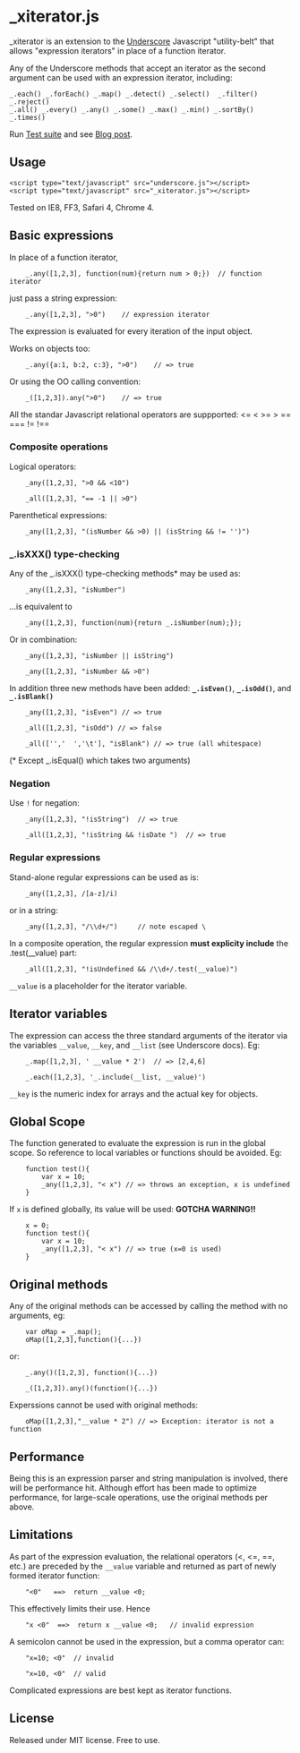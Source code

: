 # _xiterator.js

_xiterator is an extension to the [Underscore](http://documentcloud.github.com/underscore/) Javascript "utility-belt" that allows 
"expression iterators" in place of a function iterator.

Any of the Underscore methods that accept an iterator as the second argument can be used with an expression iterator, including:
 
	_.each() _.forEach() _.map() _.detect() _.select() 	_.filter() _.reject()
	_.all() _.every() _.any() _.some() _.max() _.min() _.sortBy() _.times()
 
Run [Test suite](http://moos.github.com/_xiterator) and see [Blog post](http://blog.42at.com/_xiterator).
 
## Usage

	<script type="text/javascript" src="underscore.js"></script>
	<script type="text/javascript" src="_xiterator.js"></script>

Tested on IE8, FF3, Safari 4, Chrome 4.
 
## Basic expressions

In place of a function iterator,
	
		_.any([1,2,3], function(num){return num > 0;})	// function iterator
		
just pass a string expression:
		 	
		_.any([1,2,3], ">0")	// expression iterator

The expression is evaluated for every iteration of the input object.

Works on objects too:	

		_.any({a:1, b:2, c:3}, ">0")	// => true
	 
Or using the OO calling convention:

		_([1,2,3]).any(">0")	// => true

All the standar Javascript relational operators are suppported: <= < >= > == === != !==	 

### Composite operations

Logical operators:

		_any([1,2,3], ">0 && <10")

		_all([1,2,3], "== -1 || >0")

Parenthetical expressions:

		_any([1,2,3], "(isNumber && >0) || (isString && != '')")
			
			
###  _.isXXX() type-checking

Any of the _.isXXX() type-checking methods* may be used as:

		_any([1,2,3], "isNumber")
		
...is equivalent to
	 
		_any([1,2,3], function(num){return _.isNumber(num);});

Or in combination:

		_any([1,2,3], "isNumber || isString")

		_any([1,2,3], "isNumber && >0")

In addition three new methods have been added: **`_.isEven()`**, **`_.isOdd()`**, and **`_.isBlank()`**

		_any([1,2,3], "isEven") // => true

		_all([1,2,3], "isOdd") // => false

		_all(['','  ','\t'], "isBlank") // => true (all whitespace)

(* Except _.isEqual() which takes two arguments)

### Negation

Use `!` for negation:

		_any([1,2,3], "!isString")	// => true

		_all([1,2,3], "!isString && !isDate ")	// => true
		

### Regular expressions

Stand-alone regular expressions can be used as is:

		_any([1,2,3], /[a-z]/i)		

or in a string:

		_any([1,2,3], "/\\d+/")		// note escaped \
		
In a composite operation, the regular expression **must explicity include** the .test(__value) part:

		_all([1,2,3], "!isUndefined && /\\d+/.test(__value)")
		
`__value` is a placeholder for the iterator variable. 		


## Iterator variables

The expression can access the three standard arguments of the iterator via the variables `__value`, `__key`, and `__list` 
(see Underscore docs).  Eg:

		_.map([1,2,3], ' __value * 2')	// => [2,4,6] 
		
		_.each([1,2,3], '_.include(__list, __value)')
  
`__key` is the numeric index for arrays and the actual key for objects.


## Global Scope

The function generated to evaluate the expression is run in the global scope.  So reference to local variables or functions should be avoided.  Eg:

		function test(){
			var x = 10;
			_any([1,2,3], "< x") // => throws an exception, x is undefined
		} 

If `x` is defined globally, its value will be used:  **GOTCHA WARNING!!** 

		x = 0;
		function test(){
			var x = 10;
			_any([1,2,3], "< x") // => true (x=0 is used)
		} 

## Original methods

Any of the original methods can be accessed by calling the method
with no arguments, eg:

		var oMap = _.map();	
		oMap([1,2,3],function(){...}) 
		
or:

		_.any()([1,2,3], function(){...})
		
		_([1,2,3]).any()(function(){...})

Experssions cannot be used with original methods:
		
		oMap([1,2,3],"__value * 2") // => Exception: iterator is not a function
		
		
## Performance

Being this is an expression parser and string manipulation is involved,
there will be performance hit.  Although effort has been made to optimize performance,
for large-scale operations, use the original methods per above.

## Limitations

As part of the expression evaluation, the relational operators (<, <=, ==, etc.)
are preceded by the `__value` variable and returned as part of newly formed iterator function:

		"<0"   ==>  return __value <0;
		
This effectively limits their use. Hence

		"x <0"	==>  return x __value <0;   // invalid expression
		
A semicolon cannot be used in the expression, but a comma operator can:

		"x=10; <0"	// invalid
		
		"x=10, <0"	// valid		

Complicated expressions are best kept as iterator functions.		 


## License

Released under MIT license.  Free to use.
